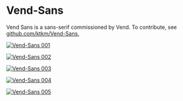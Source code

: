 # Vend-Sans
Vend Sans is a sans-serif commissioned by Vend.
To contribute, see <a href="https://github.com/ktkm/Vend-Sans">github.com/ktkm/Vend-Sans.

![Vend-Sans 001](https://github.com/ktkm/Vend-Sans/blob/main/documents/artwork/vend_sans-001.png)

![Vend-Sans 002](https://github.com/ktkm/Vend-Sans/blob/main/documents/artwork/vend_sans-002.png)

![Vend-Sans 003](https://github.com/ktkm/Vend-Sans/blob/main/documents/artwork/vend_sans-003.png)

![Vend-Sans 004](https://github.com/ktkm/Vend-Sans/blob/main/documents/artwork/vend_sans-004.png)

![Vend-Sans 005](https://github.com/ktkm/Vend-Sans/blob/main/documents/artwork/vend_sans-005.png)